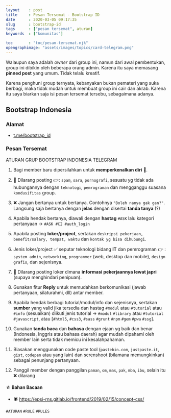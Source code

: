 ```yaml
---
layout    : post
title     : Pesan Tersemat - Bootstrap ID
date      : 2020-03-05 09:17:35
slug      : bootstrap-id
tags      : ["pesan tersemat", aturan]
keywords  : ["komunitas"]

toc       : "toc/pesan-tersemat.njk"
opengraphimage: "assets/images/topics/card-telegram.png"
---
```


Walaupun saya adalah _owner_ dari group ini,
namun dari awal pembentukan, group ini dibikin oleh beberapa orang admin.
Karena itu saya memasang __pinned post__ yang umum.
Tidak telalu kreatif.

Karena penghuni group ternyata,
kebanyakan bukan pemateri yang suka berbagi,
maka tidak mudah untuk membuat group ini cair dan akrab.
Karena itu saya biarkan saja isi pesan tersemat tersebu,
sebagaimana adanya.

<!-- more -->

## Bootstrap Indonesia

### Alamat

* [t.me/bootstrap_id](https://t.me/bootstrap_id)

### Pesan Tersemat

ATURAN GRUP BOOTSTRAP INDONESIA TELEGRAM

1. Bagi member baru dipersilahkan untuk **memperkenalkan diri** 🤝.

2. 🚫 Dilarang posting 👉: `spam`, `sara`, `pornografi`, sesuatu yg tidak ada hubungannya dengan `teknologi`, `pemrograman` dan mengganggu suasana `kondusifitas` group.

3. ❌ Jangan bertanya untuk bertanya. Contohnya `"Boleh nanya gak gan?"`. Langsung saja bertanya dengan **jelas** dengan disertai **tanda tanya** (?)

4. Apabila hendak bertanya, diawali dengan **hastag** `#ASK` lalu kategori pertanyaan -> `#ASK #CI #auth_login`

5. Apabila posting **loker/project**, sertakan `deskripsi pekerjaan, benefit/salary, tempat, waktu` dan `kontak yg bisa dihubungi`.

6. Jenis loker/project ✅ seputar teknologi bidang **IT** dan pemrograman  👉 : `system admin`, `networking`, `programmer` (web, desktop dan mobile), `design grafis`, dan sejenisnya.

7. 🚫 Dilarang posting loker dimana **informasi pekerjaannya lewat japri** (supaya menghindari penipuan).

8. Gunakan fitur **Reply** untuk memudahkan berkomunikasi (jawab pertanyaan, silaturahmi, dll) antar member.

9. Apabila hendak berbagi tutorial/modul/info dan sejenisnya, sertakan **sumber** yang valid jika tersedia dan hastag `#modul` atau `#tutorial` atau `#info` (sesuaikan) diikuti jenis tutorial -> `#modul` `#library` atau `#tutorial` `#javascript`, atau [`#html5`, `#css3`, `#sass` `#grunt` `#npm` `#gem` `#pwa` `#ssg`].

10. Gunakan **tanda baca** dan **bahasa** dengan ejaan yg baik dan benar (Indonesia, Inggris atau bahasa daerah) agar mudah dipahami oleh member lain serta tidak memicu ini kesalahpahaman.

11. Biasakan menggunakan code paste tool (`pastebin.com`, `justpaste.it`, `gist`, `codepen` atau yang lain) dan screnshoot (bilamana memungkinkan) sebagai penunjang pertanyaan.

12. Panggil member dengan panggilan `paman`, `om`, `mas`, `pak`, `mba`, `ibu`, selain itu ❌ dilarang

#### ☆ Bahan Bacaan

* 🕷 <https://epsi-rns.gitlab.io/frontend/2019/02/15/concept-css/>

`#ATURAN` `#RULE` `#RULES`

[//]: <> ( -- -- -- links below -- -- -- )

